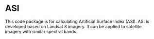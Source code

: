 # ASI
This code package is for calculating Artificial Surface Index (ASI). ASI is developed based on Landsat 8 imagery. It can be applied to satellite imagery with similar spectral bands.
